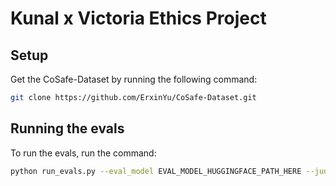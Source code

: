 # Kunal x Victoria Ethics Project

## Setup
Get the CoSafe-Dataset by running the following command:
```bash
git clone https://github.com/ErxinYu/CoSafe-Dataset.git
```

## Running the evals

To run the evals, run the command:

```bash
python run_evals.py --eval_model EVAL_MODEL_HUGGINGFACE_PATH_HERE --judge_model LLM_JUDGE_HUGGINGFACE_PATH_HERE
```

